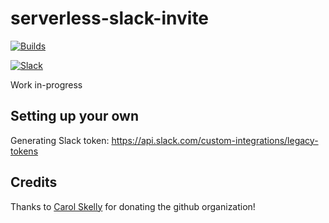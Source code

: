 # serverless-slack-invite
[![Builds](https://img.shields.io/circleci/project/github/tophat/serverless-slack-invite.svg)](https://circleci.com/gh/tophat/serverless-slack-invite)

[![Slack](https://slackinvite.dev.tophat.com/badge.svg)](https://opensource.tophat.com/)

Work in-progress


## Setting up your own
Generating Slack token: https://api.slack.com/custom-integrations/legacy-tokens


## Credits
Thanks to [Carol Skelly](https://github.com/iatek) for donating the github organization!
